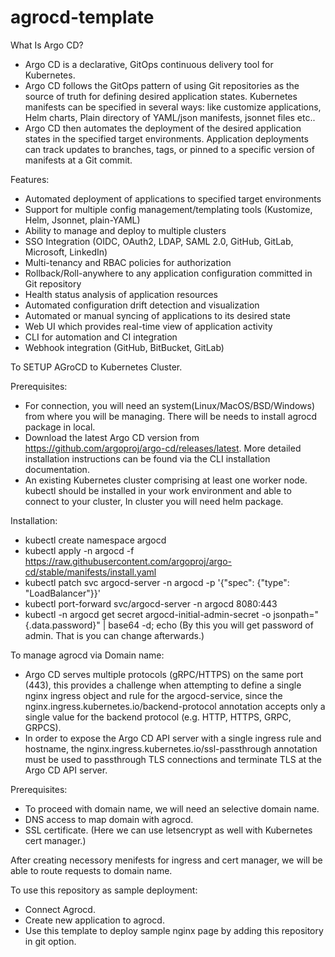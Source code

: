 # agrocd-template

What Is Argo CD?

- Argo CD is a declarative, GitOps continuous delivery tool for Kubernetes.
- Argo CD follows the GitOps pattern of using Git repositories as the source of truth for defining desired application states. Kubernetes manifests can be specified in several ways: like customize applications, Helm charts, Plain directory of YAML/json manifests, jsonnet files etc..
- Argo CD then automates the deployment of the desired application states in the specified target environments. Application deployments can track updates to branches, tags, or pinned to a specific version of manifests at a Git commit.


Features:

- Automated deployment of applications to specified target environments
- Support for multiple config management/templating tools (Kustomize, Helm, Jsonnet, plain-YAML)
- Ability to manage and deploy to multiple clusters
- SSO Integration (OIDC, OAuth2, LDAP, SAML 2.0, GitHub, GitLab, Microsoft, LinkedIn)
- Multi-tenancy and RBAC policies for authorization
- Rollback/Roll-anywhere to any application configuration committed in Git repository
- Health status analysis of application resources
- Automated configuration drift detection and visualization
- Automated or manual syncing of applications to its desired state
- Web UI which provides real-time view of application activity
- CLI for automation and CI integration
- Webhook integration (GitHub, BitBucket, GitLab)


To SETUP AGroCD to Kubernetes Cluster.

Prerequisites:

- For connection, you will need an system(Linux/MacOS/BSD/Windows) from where you will be managing. There will be needs to install agrocd package in local.
- Download the latest Argo CD version from https://github.com/argoproj/argo-cd/releases/latest. More detailed installation instructions can be found via the CLI installation documentation. 
- An existing Kubernetes cluster comprising at least one worker node. kubectl should be installed in your work environment and able to connect to your cluster, In cluster you will need helm package.

Installation:

- kubectl create namespace argocd
- kubectl apply -n argocd -f https://raw.githubusercontent.com/argoproj/argo-cd/stable/manifests/install.yaml
- kubectl patch svc argocd-server -n argocd -p '{"spec": {"type": "LoadBalancer"}}'
- kubectl port-forward svc/argocd-server -n argocd 8080:443
- kubectl -n argocd get secret argocd-initial-admin-secret -o jsonpath="{.data.password}" | base64 -d; echo (By this you will get password of admin. That is you can change afterwards.)


To manage agrocd via Domain name:

- Argo CD serves multiple protocols (gRPC/HTTPS) on the same port (443), this provides a challenge when attempting to define a single nginx ingress object and rule for the argocd-service, since the nginx.ingress.kubernetes.io/backend-protocol annotation accepts only a single value for the backend protocol (e.g. HTTP, HTTPS, GRPC, GRPCS).
- In order to expose the Argo CD API server with a single ingress rule and hostname, the nginx.ingress.kubernetes.io/ssl-passthrough annotation must be used to passthrough TLS connections and terminate TLS at the Argo CD API server.

Prerequisites:

- To proceed with domain name, we will need an selective domain name.
- DNS access to map domain with agrocd.
- SSL certificate. (Here we can use letsencrypt as well with Kubernetes cert manager.)

 After creating necessory menifests for ingress and cert manager, we will be able to route requests to domain name.
 
 To use this repository as sample deployment:
 
 - Connect Agrocd.
 - Create new application to agrocd.
 - Use this template to deploy sample nginx page by adding this repository in git option.
